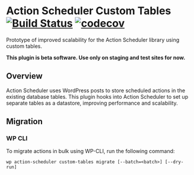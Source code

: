 # Action Scheduler Custom Tables [![Build Status](https://travis-ci.org/Prospress/action-scheduler-custom-tables.png?branch=master)](https://travis-ci.org/Prospress/action-scheduler-custom-tables) [![codecov](https://codecov.io/gh/Prospress/action-scheduler-custom-tables/branch/master/graph/badge.svg)](https://codecov.io/gh/Prospress/action-scheduler-custom-tables)

Prototype of improved scalability for the Action Scheduler library using custom tables.

**This plugin is beta software. Use only on staging and test sites for now.**

## Overview

Action Scheduler uses WordPress posts to store scheduled actions in the existing database tables. This plugin hooks into Action Scheduler to set up separate tables as a datastore, improving performance and scalability.

## Migration

### WP CLI

To migrate actions in bulk using WP-CLI, run the following command:

```
wp action-scheduler custom-tables migrate [--batch=<batch>] [--dry-run]
```

